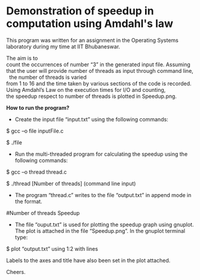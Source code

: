 # Demonstration of speedup in computation using Amdahl's law

This program was written for an assignment in the Operating Systems laboratory during my time at IIT Bhubaneswar. 

The aim is to count the occurrences of number “3” in the generated input file. Assuming that the user will provide number of threads as input through command line,  the number of threads is varied from 1 to 16 and the time taken by various sections of the code is recorded. Using Amdahl’s Law on the execution times for I/O and counting, the speedup respect to number of threads is plotted in Speedup.png.

<b>How to run the program?</b>

- Create the input file “input.txt” using the following commands: 

$  gcc –o  file  inputFile.c 

$ ./file 

- Run the multi-threaded program for calculating the speedup using the following commands: 

$  gcc –o  thread  thread.c 

$ ./thread  [Number of threads]  (command line input) 

- The program “thread.c” writes to the file “output.txt” in append mode in the format. 

#Number of threads <space> Speedup  

- The file “ouput.txt” is used for plotting the speedup graph using gnuplot. The plot is attached in the file “Speedup.png”. In the gnuplot terminal type: 

$ plot “output.txt” using 1:2 with lines 

Labels to the axes and title have also been set in the plot attached. 

Cheers.
